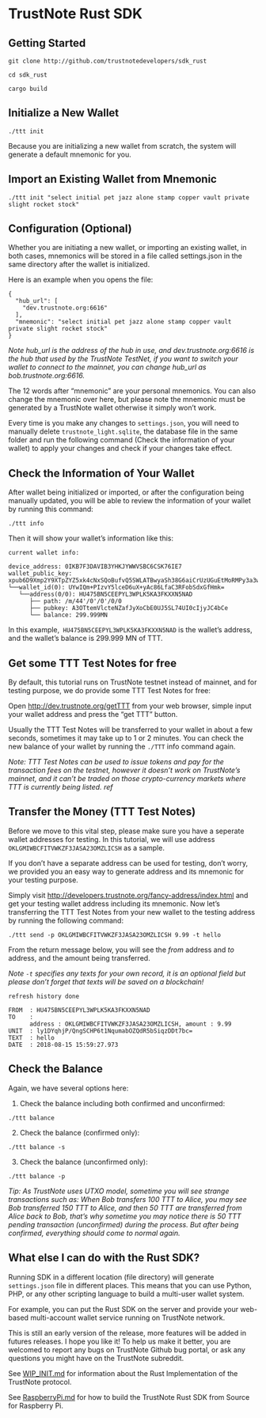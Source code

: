 # TrustNote Rust SDK


## Getting Started

```
git clone http://github.com/trustnotedevelopers/sdk_rust

cd sdk_rust

cargo build
```

## Initialize a New Wallet

```
./ttt init
```

Because you are initializing a new wallet from scratch, the system will generate a default mnemonic for you.


## Import an Existing Wallet from Mnemonic

```
./ttt init "select initial pet jazz alone stamp copper vault private slight rocket stock"
```

## Configuration (Optional)

Whether you are initiating a new wallet, or importing an existing wallet, in both cases, mnemonics will be stored in a file called settings.json in the same directory after the wallet is initialized.

Here is an example when you opens the file:

```
{
  "hub_url": [
    "dev.trustnote.org:6616"
  ],
  "mnemonic": "select initial pet jazz alone stamp copper vault private slight rocket stock"
}
```

*Note hub_url is the address of the hub in use, and dev.trustnote.org:6616 is the hub that used by the TrustNote TestNet, if you want to switch your wallet to connect to the mainnet, you can change hub_url as bob.trustnote.org:6616.*

The 12 words after “mnemonic” are your personal mnemonics. You can also change the mnemonic over here, but please note the mnemonic must be generated by a TrustNote wallet otherwise it simply won’t work.

Every time is you make any changes to ```settings.json```, you will need to manually delete ```trustnote_light.sqlite```, the database file in the same folder and run the following command (Check the information of your wallet) to apply your changes and check if your changes take effect.

## Check the Information of Your Wallet

After wallet being initialized or imported, or after the configuration being manually updated, you will be able to review the information of your wallet by running this command:

```
./ttt info
```

Then it will show your wallet’s information like this:

```
current wallet info:

device_address: 0IKB7F3DAVIB3YHKJYWWVSBC6CSK76IE7
wallet_public_key: xpub6D9Xmp2Y9XTpZYZ5xk4cNxSQoBufvQ5SWLATBwyaSh38G6aiCrUzUGuEtMoRMPy3a3wKJ8B6obtpUvu89sBbadqah9iXLWohTZi9FWj7JML
└──wallet_id(0): UYwIQm+PIzvY5lceD6uX+yAc86LfaC3RFobSdxGfHmk=
   └──address(0/0): HU475BN5CEEPYL3WPLK5KA3FKXXN5NAD
      ├── path: /m/44'/0'/0'/0/0
      ├── pubkey: A3OTtemVlcteNZafJyXoCbE0UJ5SL74UI0cIjyJC4bCe
      └── balance: 299.999MN
```

In this example,``` HU475BN5CEEPYL3WPLK5KA3FKXXN5NAD``` is the wallet’s address, and the wallet’s balance is 299.999 MN of TTT.

## Get some TTT Test Notes for free

By default, this tutorial runs on TrustNote testnet instead of mainnet, and for testing purpose, we do provide some TTT Test Notes for free:

Open http://dev.trustnote.org/getTTT from your web browser, simple input your wallet address and press the “get TTT” button.

Usually the TTT Test Notes will be transferred to your wallet in about a few seconds, sometimes it may take up to 1 or 2 minutes. You can check the new balance of your wallet by running the ```./TTT``` info command again.

*Note: TTT Test Notes can be used to issue tokens and pay for the transaction fees on the testnet, however it doesn’t work on TrustNote’s mainnet, and it can’t be traded on those crypto-currency markets where TTT is currently being listed.
ref*

## Transfer the Money (TTT Test Notes)

Before we move to this vital step, please make sure you have a seperate wallet addresses for testing. In this tutorial, we will use address ```OKLGMIWBCFITVWKZF3JASA23OMZLICSH``` as a sample.

If you don’t have a separate address can be used for testing, don’t worry, we provided you an easy way to generate address and its mnemonic for your testing purpose.

Simply visit http://developers.trustnote.org/fancy-address/index.html and get your testing wallet address including its mnemonic.
Now let’s transferring the TTT Test Notes from your new wallet to the testing address by running the following command:

```
./ttt send -p OKLGMIWBCFITVWKZF3JASA23OMZLICSH 9.99 -t hello
```

From the return message below, you will see the *from* address and *to* address, and the amount being transferred.

*Note ```-t``` specifies any texts for your own record, it is an optional field but please don’t forget that texts will be saved on a blockchain!*

```
refresh history done

FROM  : HU475BN5CEEPYL3WPLK5KA3FKXXN5NAD
TO    : 
      address : OKLGMIWBCFITVWKZF3JASA23OMZLICSH, amount : 9.99
UNIT  : ly1DYqhjP/QngSCHP6t1NqumabOZQdR5bSiqzDDt7bc=
TEXT  : hello
DATE  : 2018-08-15 15:59:27.973
```

## Check the Balance

Again, we have several options here:

1. Check the balance including both confirmed and unconfirmed:

```
./ttt balance
```

2. Check the balance (confirmed only):

```
./ttt balance -s
```

3. Check the balance (unconfirmed only):

```
./ttt balance -p
```

*Tip: As TrustNote uses UTXO model, sometime you will see strange transactions such as: When Bob transfers 100 TTT to Alice, you may see Bob transferred 150 TTT to Alice, and then 50 TTT are transferred from Alice back to Bob, that’s why sometime you may notice there is 50 TTT pending transaction (unconfirmed) during the process. But after being confirmed, everything should come to normal again.*

## What else I can do with the Rust SDK?

Running SDK in a different location (file directory) will generate ```settings.json``` file in different places. This means that you can use Python, PHP, or any other scripting language to build a multi-user wallet system.

For example, you can put the Rust SDK on the server and provide your web-based multi-account wallet service running on TrustNote network.

This is still an early version of the release, more features will be added in futures releases. I hope you like it!
To help us make it better, you are welcomed to report any bugs on TrustNote Github bug portal, or ask any questions you might have on the TrustNote subreddit.


See [WIP_INIT.md](WIP_INIT.md) for information about the Rust Implementation of the TrustNote protocol.

See [RaspberryPi.md](RaspberryPi.md) for how to build the TrustNote Rust SDK from Source for Raspberry Pi.
